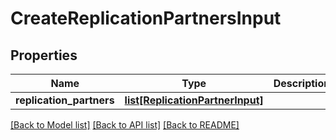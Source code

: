 # CreateReplicationPartnersInput

## Properties
Name | Type | Description | Notes
------------ | ------------- | ------------- | -------------
**replication_partners** | [**list[ReplicationPartnerInput]**](ReplicationPartnerInput.md) |  | 

[[Back to Model list]](../README.md#documentation-for-models) [[Back to API list]](../README.md#documentation-for-api-endpoints) [[Back to README]](../README.md)


